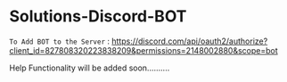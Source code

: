 # Solutions-Discord-BOT
`To Add BOT to the Server` : https://discord.com/api/oauth2/authorize?client_id=827808320223838209&permissions=2148002880&scope=bot 

Help Functionality will be added soon..........
